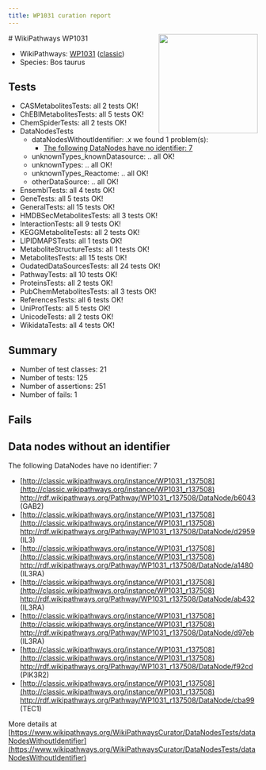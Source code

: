 ```yaml
---
title: WP1031 curation report
---
```


<img style="float: right; width: 200px" src="https://upload.wikimedia.org/wikipedia/commons/thumb/8/83/Wplogo_with_text_500.png/640px-Wplogo_with_text_500.png" />
# WikiPathways WP1031

* WikiPathways: [WP1031](https://wikipathways.org/pathways/WP1031) ([classic](https://classic.wikipathways.org/instance/WP1031))
* Species: Bos taurus
## Tests
* CASMetabolitesTests: all 2 tests OK!
* ChEBIMetabolitesTests: all 5 tests OK!
* ChemSpiderTests: all 2 tests OK!
* DataNodesTests
    * dataNodesWithoutIdentifier: .x we found 1 problem(s):
        * [The following DataNodes have no identifier: 7](#d2d32fa6)
    * unknownTypes_knownDatasource: .. all OK!
    * unknownTypes: .. all OK!
    * unknownTypes_Reactome: .. all OK!
    * otherDataSource: .. all OK!
* EnsemblTests: all 4 tests OK!
* GeneTests: all 5 tests OK!
* GeneralTests: all 15 tests OK!
* HMDBSecMetabolitesTests: all 3 tests OK!
* InteractionTests: all 9 tests OK!
* KEGGMetaboliteTests: all 2 tests OK!
* LIPIDMAPSTests: all 1 tests OK!
* MetaboliteStructureTests: all 1 tests OK!
* MetabolitesTests: all 15 tests OK!
* OudatedDataSourcesTests: all 24 tests OK!
* PathwayTests: all 10 tests OK!
* ProteinsTests: all 2 tests OK!
* PubChemMetabolitesTests: all 3 tests OK!
* ReferencesTests: all 6 tests OK!
* UniProtTests: all 5 tests OK!
* UnicodeTests: all 2 tests OK!
* WikidataTests: all 4 tests OK!


## Summary

* Number of test classes: 21
* Number of tests: 125
* Number of assertions: 251
* Number of fails: 1

## Fails

<a name="d2d32fa6" />

## Data nodes without an identifier

The following DataNodes have no identifier: 7

* [http://classic.wikipathways.org/instance/WP1031_r137508](http://classic.wikipathways.org/instance/WP1031_r137508) http://rdf.wikipathways.org/Pathway/WP1031_r137508/DataNode/b6043 (GAB2)
* [http://classic.wikipathways.org/instance/WP1031_r137508](http://classic.wikipathways.org/instance/WP1031_r137508) http://rdf.wikipathways.org/Pathway/WP1031_r137508/DataNode/d2959 (IL3)
* [http://classic.wikipathways.org/instance/WP1031_r137508](http://classic.wikipathways.org/instance/WP1031_r137508) http://rdf.wikipathways.org/Pathway/WP1031_r137508/DataNode/a1480 (IL3RA)
* [http://classic.wikipathways.org/instance/WP1031_r137508](http://classic.wikipathways.org/instance/WP1031_r137508) http://rdf.wikipathways.org/Pathway/WP1031_r137508/DataNode/ab432 (IL3RA)
* [http://classic.wikipathways.org/instance/WP1031_r137508](http://classic.wikipathways.org/instance/WP1031_r137508) http://rdf.wikipathways.org/Pathway/WP1031_r137508/DataNode/d97eb (IL3RA)
* [http://classic.wikipathways.org/instance/WP1031_r137508](http://classic.wikipathways.org/instance/WP1031_r137508) http://rdf.wikipathways.org/Pathway/WP1031_r137508/DataNode/f92cd (PIK3R2)
* [http://classic.wikipathways.org/instance/WP1031_r137508](http://classic.wikipathways.org/instance/WP1031_r137508) http://rdf.wikipathways.org/Pathway/WP1031_r137508/DataNode/cba99 (TEC1)


More details at [https://www.wikipathways.org/WikiPathwaysCurator/DataNodesTests/dataNodesWithoutIdentifier](https://www.wikipathways.org/WikiPathwaysCurator/DataNodesTests/dataNodesWithoutIdentifier)

